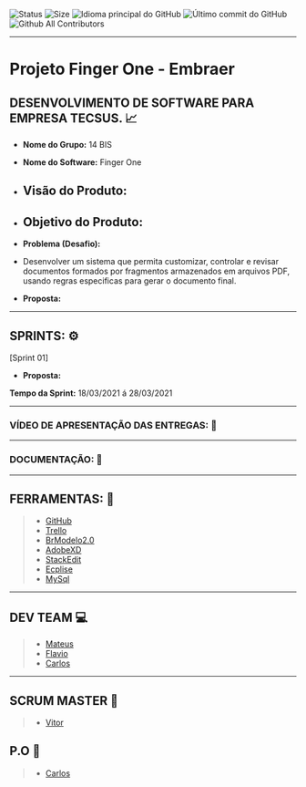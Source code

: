 ![Status]( https://img.shields.io/badge/Status-In_progress-orange.svg ) ![Size]( https://img.shields.io/github/repo-size/assenvitor/ProjetoTecSUS?color=Green&label=Repo%20Size&logo=TecSUS&logoColor=Yellow ) ![Idioma principal do GitHub]( https://img.shields.io/github/languages/top/assenvitor/ProjetoTecSUS?color=yellow&logo=Tecsus&logoColor=yellow ) ![Último commit do GitHub]( https://img.shields.io/github/last-commit/assenvitor/ProjetoTecSUS?color=blue ) ![Github All Contributors]( https://img.shields.io/github/all-contributors/all-contributors/all-contributors/master?color=lightgrey )


---

# Projeto Finger One - Embraer 

## DESENVOLVIMENTO DE SOFTWARE PARA EMPRESA TECSUS. :chart_with_upwards_trend:

- **Nome do Grupo:** 14 BIS
- **Nome do Software:**  Finger One
- **Visão do Produto:** 
   -   
  
 - **Objetivo do Produto:** 
   -
  
- **Problema (Desafio):** 

- Desenvolver um sistema que permita customizar, controlar e revisar documentos formados por fragmentos armazenados em arquivos PDF, usando regras especificas para gerar o documento final.

- **Proposta:**


---

## SPRINTS: :gear:

[Sprint 01]


- **Proposta:**


**Tempo da Sprint:** 18/03/2021 á 28/03/2021

---

### VÍDEO DE APRESENTAÇÃO DAS ENTREGAS: :movie_camera:



---
### DOCUMENTAÇÃO: :book: 

---
## FERRAMENTAS: :wrench:
> - [GitHub](https://github.com/assenvitor/ProjetoTecSUS)
> - [Trello](https://trello.com)
> - [BrModelo2.0](https://baixe.net/baixar/down4373.html)
> - [AdobeXD](https://www.adobe.com/br/products/xd.html)
> - [StackEdit]( https://stackedit.io/)
> - [Ecplise](https://www.eclipse.org/downloads/)
> - [MySql](https://www.mysql.com/)

---

## DEV TEAM :computer: 

> - [Mateus](https://github.com/mateuscamargo)
> - [Flavio](https://github.com/flavioalepereira)
> - [Carlos](https://github.com/chdsLopes)

 ---
## SCRUM MASTER :robot:

> - [Vitor](https://github.com/assenvitor)

## P.O :dart:

> - [Carlos](https://github.com/chdsLopes)



<!--stackedit_data:
eyJoaXN0b3J5IjpbLTE4MDkzMjQ1MDcsMTY1MjYwOTE2Miw5OT
I1NDA4MzAsLTEzMTc3NDM5NDQsLTEwMjUwNDM0MzksNTkzMjU0
NzY4LC0xNjE0Mjc3OTY5LC0xNDc4NDA1NTUsMTE5NDAyNDQyNS
wyODIwOTY4OTcsLTM4NDE3NDg1LC00NDcwODY4NTQsMTM5MzEw
OTg3NywtNjQyNDkzMjc5LC02NDI0OTMyNzksOTA0OTg2NzIyLD
E4NDYyNTU0MDAsLTcyMDY0MTg4OCwtMTE5NjExNjAzMiwxNjE5
NzE2Nzc2XX0=
-->